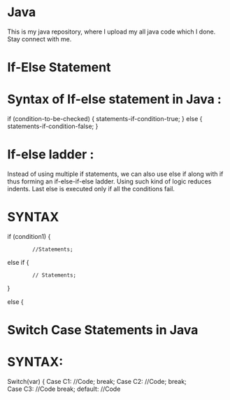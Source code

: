 # Java
This is my java repository, where I upload my all java code which I done. Stay connect with me.

# If-Else Statement
# Syntax of If-else statement in Java :
if (condition-to-be-checked) {
	statements-if-condition-true;
}
else {
	statements-if-condition-false;
} 
# If-else ladder : 
Instead of using multiple if statements, we can also use else if along with if thus forming an if-else-if-else ladder.
Using such kind of logic reduces indents.
Last else is executed only if all the conditions fail.
# SYNTAX
 if (condition1) {

            //Statements;
else if {

            // Statements;

}

else {

# Switch Case Statements in Java
# SYNTAX:
 Switch(var) {
	Case C1:
		//Code;	
		break;
	Case C2:
		//Code;
		break;	
	Case C3:
		//Code
		break;
	default:
		//Code

 
